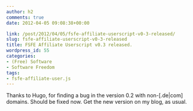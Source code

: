 ```yaml
---
author: h2
comments: true
date: 2012-04-05 09:08:38+00:00

link: /post/2012/04/05/fsfe-affiliate-userscript-v0-3-released/
slug: fsfe-affiliate-userscript-v0-3-released
title: FSFE Affiliate Userscript v0.3 released.
wordpress_id: 55
categories:
- (Free) Software
- Software Freedom
tags:
- fsfe-affiliate-user.js
---
```


Thanks to Hugo, for finding a bug in the version 0.2 with non-[.de|com] domains. Should be fixed now. Get the new version on my blog, as usual.
